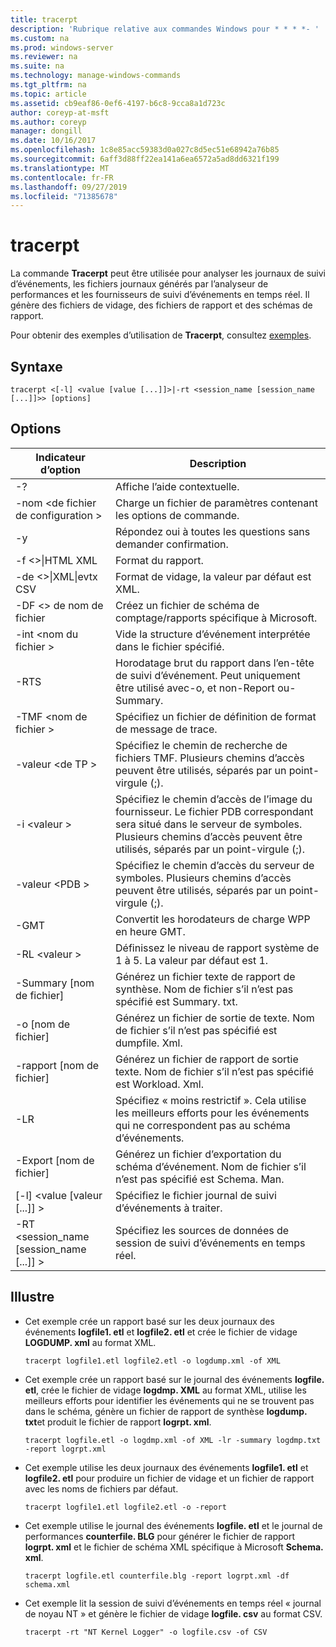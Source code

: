 ```yaml
---
title: tracerpt
description: 'Rubrique relative aux commandes Windows pour * * * *- '
ms.custom: na
ms.prod: windows-server
ms.reviewer: na
ms.suite: na
ms.technology: manage-windows-commands
ms.tgt_pltfrm: na
ms.topic: article
ms.assetid: cb9eaf86-0ef6-4197-b6c8-9cca8a1d723c
author: coreyp-at-msft
ms.author: coreyp
manager: dongill
ms.date: 10/16/2017
ms.openlocfilehash: 1c8e85acc59383d0a027c8d5ec51e68942a76b85
ms.sourcegitcommit: 6aff3d88ff22ea141a6ea6572a5ad8dd6321f199
ms.translationtype: MT
ms.contentlocale: fr-FR
ms.lasthandoff: 09/27/2019
ms.locfileid: "71385678"
---
```

# <a name="tracerpt"></a>tracerpt



La commande **Tracerpt** peut être utilisée pour analyser les journaux de suivi d’événements, les fichiers journaux générés par l’analyseur de performances et les fournisseurs de suivi d’événements en temps réel. Il génère des fichiers de vidage, des fichiers de rapport et des schémas de rapport.

Pour obtenir des exemples d’utilisation de **Tracerpt**, consultez [exemples](#BKMK_EXAMPLES).

## <a name="syntax"></a>Syntaxe

```
tracerpt <[-l] <value [value [...]]>|-rt <session_name [session_name [...]]>> [options]
```

## <a name="options"></a>Options

|              Indicateur d’option               |                                                                    Description                                                                    |
|----------------------------------------|---------------------------------------------------------------------------------------------------------------------------------------------------|
|                   -?                   |                                                         Affiche l’aide contextuelle.                                                          |
|          -nom \<de fichier de configuration >           |                                                 Charge un fichier de paramètres contenant les options de commande.                                                  |
|                   -y                   |                                                  Répondez oui à toutes les questions sans demander confirmation.                                                   |
|            -f \<>\|HTML XML             |                                                                  Format du rapport.                                                                   |
|         -de \<>\|XML\|evtx CSV          |                                                         Format de vidage, la valeur par défaut est XML.                                                          |
|            -DF \<> de nom de fichier             |                                            Créez un fichier de schéma de comptage/rapports spécifique à Microsoft.                                            |
|            -int \<nom du fichier >            |                                            Vide la structure d’événement interprétée dans le fichier spécifié.                                            |
|                  -RTS                  |                        Horodatage brut du rapport dans l’en-tête de suivi d’événement. Peut uniquement être utilisé avec-o, et non-Report ou-Summary.                         |
|            -TMF \<nom de fichier >            |                                                  Spécifiez un fichier de définition de format de message de trace.                                                  |
|              -valeur \<de TP >              |                            Spécifiez le chemin de recherche de fichiers TMF. Plusieurs chemins d’accès peuvent être utilisés, séparés par un point-virgule (;).                            |
|              -i \<valeur >               | Spécifiez le chemin d’accès de l’image du fournisseur. Le fichier PDB correspondant sera situé dans le serveur de symboles. Plusieurs chemins d’accès peuvent être utilisés, séparés par un point-virgule (;). |
|             -valeur \<PDB >              |                             Spécifiez le chemin d’accès du serveur de symboles. Plusieurs chemins d’accès peuvent être utilisés, séparés par un point-virgule (;).                             |
|                  -GMT                  |                                              Convertit les horodateurs de charge WPP en heure GMT.                                               |
|              -RL \<valeur >              |                                               Définissez le niveau de rapport système de 1 à 5. La valeur par défaut est 1.                                               |
|          -Summary [nom de fichier]           |                                  Générez un fichier texte de rapport de synthèse. Nom de fichier s’il n’est pas spécifié est Summary. txt.                                   |
|             -o [nom de fichier]              |                                      Générez un fichier de sortie de texte. Nom de fichier s’il n’est pas spécifié est dumpfile. Xml.                                      |
|           -rapport [nom de fichier]           |                                  Générez un fichier de rapport de sortie texte. Nom de fichier s’il n’est pas spécifié est Workload. Xml.                                   |
|                  -LR                   |                        Spécifiez « moins restrictif ». Cela utilise les meilleurs efforts pour les événements qui ne correspondent pas au schéma d’événements.                         |
|           -Export [nom de fichier]           |                                  Générez un fichier d’exportation du schéma d’événement. Nom de fichier s’il n’est pas spécifié est Schema. Man.                                   |
|       [-l] \<value [valeur [...]] >        |                                                   Spécifiez le fichier journal de suivi d’événements à traiter.                                                    |
| -RT \<session_name [session_name [...]] > |                                                Spécifiez les sources de données de session de suivi d’événements en temps réel.                                                |

## <a name="BKMK_EXAMPLES"></a>Illustre

- Cet exemple crée un rapport basé sur les deux journaux des événements **logfile1. etl** et **logfile2. etl** et crée le fichier de vidage **LOGDUMP. xml** au format XML.  
  ```
  tracerpt logfile1.etl logfile2.etl -o logdump.xml -of XML
  ```  
- Cet exemple crée un rapport basé sur le journal des événements **logfile. etl**, crée le fichier de vidage **logdmp. XML** au format XML, utilise les meilleurs efforts pour identifier les événements qui ne se trouvent pas dans le schéma, génère un fichier de rapport de synthèse **logdump. txt**et produit le fichier de rapport **logrpt. xml**.  
  ```
  tracerpt logfile.etl -o logdmp.xml -of XML -lr -summary logdmp.txt -report logrpt.xml
  ```  
- Cet exemple utilise les deux journaux des événements **logfile1. etl** et **logfile2. etl** pour produire un fichier de vidage et un fichier de rapport avec les noms de fichiers par défaut.  
  ```
  tracerpt logfile1.etl logfile2.etl -o -report
  ```  
- Cet exemple utilise le journal des événements **logfile. etl** et le journal de performances **counterfile. BLG** pour générer le fichier de rapport **logrpt. xml** et le fichier de schéma XML spécifique à Microsoft **Schema. xml**.  
  ```
  tracerpt logfile.etl counterfile.blg -report logrpt.xml -df schema.xml
  ```  
- Cet exemple lit la session de suivi d’événements en temps réel « journal de noyau NT » et génère le fichier de vidage **logfile. csv** au format CSV.  
  ```
  tracerpt -rt "NT Kernel Logger" -o logfile.csv -of CSV
  ```
